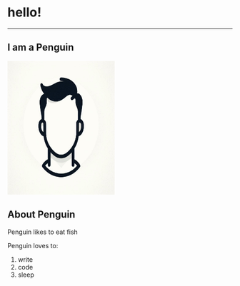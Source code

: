 <!DOCTYPE HTML>
<html>
  <head>
    <title>I love Penguins</title>
  </head>
  <body>
    <h1>hello!</h1>
    <hr>
    <h2>I am a Penguin</h2>
    <img src="Profile.jpeg" width="240" height="300" alt="penguin photo"/>
    <h2>About Penguin</h2>
    <p>Penguin likes to eat fish</p>
    <p>Penguin loves to:</p>
    <ol>
      <li>write</li>
      <li>code</li>
      <li>sleep</li>
    </ol>
  </body>
</html>
